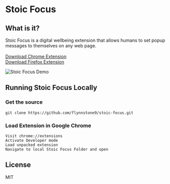 # Stoic Focus

## What is it?

Stoic Focus is a digital wellbeing extension that allows humans to set popup messages to themselves on any web page.<br><br>
[Download Chrome Extension](https://chrome.google.com/webstore/detail/stoic-focus/pbabebgndngiinolomgjelendckbjfko)<br>
[Download Firefox Extension](https://addons.mozilla.org/en-US/firefox/addon/stoic-focus/)

![Stoic Focus Demo](https://github.com/flynnstone9/stoic-focus/blob/main/images/demo.gif?raw=true)

## Running Stoic Focus Locally

### Get the source

```
git clone https://github.com/flynnstone9/stoic-focus.git
```

### Load Extension in Google Chrome

```
Visit chrome://extensions
Activate Developer mode
Load unpacked extension
Navigate to local Stoic Focus Folder and open
```

## License

MIT
